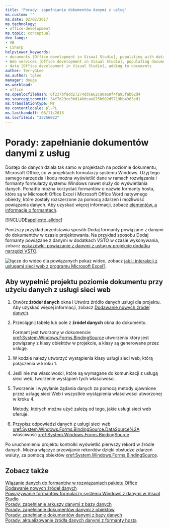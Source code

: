 ```yaml
---
title: 'Porady: zapełnianie dokumentów danymi z usług'
ms.custom: ''
ms.date: 02/02/2017
ms.technology:
- office-development
ms.topic: conceptual
dev_langs:
- VB
- CSharp
helpviewer_keywords:
- documents [Office development in Visual Studio], populating with data
- Web services [Office development in Visual Studio], populating documents
- data [Office development in Visual Studio], adding to documents
author: TerryGLee
ms.author: tglee
manager: douge
ms.workload:
- office
ms.openlocfilehash: 6f237bfadd27274ddce62ca0a68f4fa95fab02d4
ms.sourcegitcommit: 34f7d23ce3bd140dcae875b602d5719bb4363ed1
ms.translationtype: MT
ms.contentlocale: pl-PL
ms.lasthandoff: 06/11/2018
ms.locfileid: "35256022"
---
```

# <a name="how-to-populate-documents-with-data-from-services"></a>Porady: zapełnianie dokumentów danymi z usług
  Dostęp do danych działa tak samo w projektach na poziomie dokumentu, Microsoft Office, co w projektach formularzy systemu Windows. Użyj tego samego narzędzia i kodu można wyświetlić dane w ramach rozwiązania i formanty formularzy systemu Windows nawet służy do wyświetlania danych. Ponadto można korzystać formantów o nazwie formanty hosta, które są w Microsoft Office Excel i Microsoft Office Word natywnego obiekty, które zostały rozszerzone za pomocą zdarzeń i możliwość powiązania danych. Aby uzyskać więcej informacji, zobacz [elementów, a informacje o formantach](../vsto/host-items-and-host-controls-overview.md).  
  
 [!INCLUDE[appliesto_alldoc](../vsto/includes/appliesto-alldoc-md.md)]  
  
 Poniższy przykład przedstawia sposób Dodaj formanty powiązane z danymi do dokumentów w czasie projektowania. Na przykład sposobu Dodaj formanty powiązane z danymi w dodatkach VSTO w czasie wykonywania, zobacz [wskazówki: powiązanie z danymi z usług w projekcie dodatku narzędzi VSTO](../vsto/walkthrough-binding-to-data-from-a-service-in-a-vsto-add-in-project.md).  
  
 ![łącze do wideo](../vsto/media/playvideo.gif "łącze do wideo") dla powiązanych pokaz wideo, zobacz [jak I: interakcji z usługami sieci web z programu Microsoft Excel?](http://go.microsoft.com/fwlink/?LinkID=130284).  
  
## <a name="to-populate-a-document-level-project-with-data-from-a-web-service"></a>Aby wypełnić projektu poziomie dokumentu przy użyciu danych z usługi sieci web  
  
1.  Otwórz **źródeł danych** okna i Utwórz źródło danych usługi dla projektu. Aby uzyskać więcej informacji, zobacz [Dodawanie nowych źródeł danych](/visualstudio/data-tools/add-new-data-sources).  
  
2.  Przeciągnij tabelę lub pole z **źródeł danych** okna do dokumentu.  
  
     Formant jest tworzony w dokumencie <xref:System.Windows.Forms.BindingSource> utworzeniu który jest powiązany z klasy obiektów w projekcie, a klasy są generowane przez usługę.  
  
3.  W kodzie należy utworzyć wystąpienia klasy usługi sieci web, którą połączenia w kroku 1.  
  
4.  Jeśli nie ma właściwości, które są wymagane do komunikacji z usługą sieci web, tworzenie wystąpień tych właściwości.  
  
5.  Tworzenie i wysyłanie żądania danych za pomocą metody ujawnione przez usługę sieci Web i wszystkie wystąpienia właściwości utworzonej w kroku 4.  
  
     Metody, których można użyć zależą od tego, jakie usługi sieci web oferuje.  
  
6.  Przypisz odpowiedzi danych z usługi sieci web <xref:System.Windows.Forms.BindingSource.DataSource%2A> właściwość <xref:System.Windows.Forms.BindingSource>.  
  
 Po uruchomieniu projektu kontrolki wyświetlić pierwszy rekord w źródle danych. Można włączyć przewijanie rekordów dzięki obsłudze zdarzeń waluty, za pomocą obiektów <xref:System.Windows.Forms.BindingSource>.  
  
## <a name="see-also"></a>Zobacz także  
 [Wiązanie danych do formantów w rozwiązaniach pakietu Office](../vsto/binding-data-to-controls-in-office-solutions.md)   
 [Dodawanie nowych źródeł danych](/visualstudio/data-tools/add-new-data-sources)   
 [Powiązywanie formantów formularzy systemu Windows z danymi w Visual Studio](../data-tools/bind-windows-forms-controls-to-data-in-visual-studio.md)   
 [Porady: zapełnianie arkuszy danymi z bazy danych](../vsto/how-to-populate-worksheets-with-data-from-a-database.md)   
 [Porady: zapełnianie dokumentów danymi z obiektów](../vsto/how-to-populate-documents-with-data-from-objects.md)   
 [Porady: zapełnianie dokumentów danymi z bazy danych](../vsto/how-to-populate-documents-with-data-from-a-database.md)   
 [Porady: aktualizowanie źródła danych danymi z formanty hosta](../vsto/how-to-update-a-data-source-with-data-from-a-host-control.md)  
  
  